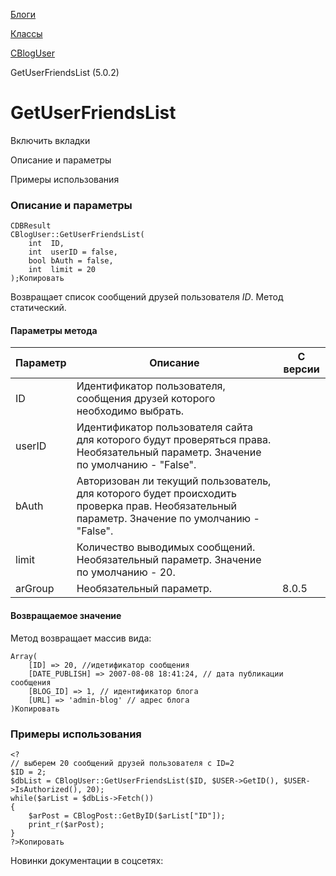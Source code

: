 [Блоги](/api_help/blogs/index.php)

[Классы](/api_help/blogs/classes/index.php)

[CBlogUser](/api_help/blogs/classes/cbloguser/index.php)

GetUserFriendsList (5.0.2)

GetUserFriendsList
==================

Включить вкладки

Описание и параметры

Примеры использования

### Описание и параметры

```
CDBResult
CBlogUser::GetUserFriendsList(
	int  ID,
	int  userID = false,
	bool bAuth = false,
	int  limit = 20
);Копировать
```

Возвращает список сообщений друзей пользователя *ID*. Метод статический.

#### Параметры метода

| Параметр | Описание | С версии |
| --- | --- | --- |
| ID | Идентификатор пользователя, сообщения друзей которого необходимо выбрать. |  |
| userID | Идентификатор пользователя сайта для которого будут проверяться права. Необязательный параметр. Значение по умолчанию - "False". |  |
| bAuth | Авторизован ли текущий пользователь, для которого будет происходить проверка прав. Необязательный параметр. Значение по умолчанию - "False". |  |
| limit | Количество выводимых сообщений. Необязательный параметр. Значение по умолчанию - 20. |  |
| arGroup | Необязательный параметр. | 8.0.5 |

#### Возвращаемое значение

Метод возвращает массив вида:

```
Array( 
	[ID] => 20, //идетификатор сообщения
	[DATE_PUBLISH] => 2007-08-08 18:41:24, // дата публикации сообщения
	[BLOG_ID] => 1, // идентификатор блога
	[URL] => 'admin-blog' // адрес блога
)Копировать
```

### Примеры использования

```
<?
// выберем 20 сообщений друзей пользователя с ID=2
$ID = 2;
$dbList = CBlogUser::GetUserFriendsList($ID, $USER->GetID(), $USER->IsAuthorized(), 20);
while($arList = $dbLis->Fetch())
{
	$arPost = CBlogPost::GetByID($arList["ID"]);
	print_r($arPost);
}
?>Копировать
```

Новинки документации в соцсетях: